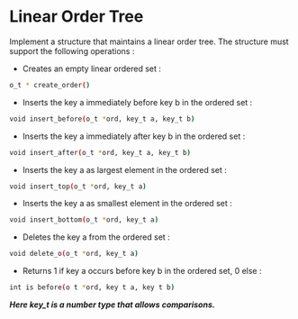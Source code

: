 # Linear Order Tree

Implement a structure that maintains a linear order tree. The structure must support the following operations :

- Creates an empty linear ordered set :
```sh
o_t * create_order()
```
- Inserts the key a immediately before key b in the ordered set :
```sh
void insert_before(o_t *ord, key_t a, key_t b) 
```
- Inserts the key a immediately after key b in the ordered set :
```sh
void insert_after(o_t *ord, key_t a, key_t b) 
```
- Inserts the key a as largest element in the ordered set :
```sh
void insert_top(o_t *ord, key_t a) 
```
- Inserts the key a as smallest element in the ordered set : 
```sh
void insert_bottom(o_t *ord, key_t a)
```
- Deletes the key a from the ordered set :
```sh
void delete_o(o_t *ord, key_t a)
```
- Returns 1 if key a occurs before key b in the ordered set, 0 else :
```sh
int is before(o t *ord, key t a, key t b)
```
***Here key_t is a number type that allows comparisons.***
